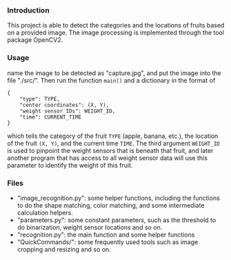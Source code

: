 ### Introduction

This project is able to detect the categories and the locations of fruits based on a provided image. The image processing is implemented through the tool package OpenCV2.


### Usage

name the image to be detected as "capture.jpg", and put the image into the file "./src/". Then run the function `main()` and a dictionary in the format of 

```
{
    "type": TYPE,
    "center coordinates": (X, Y),
    "weight sensor IDs": WEIGHT_ID,
    "time": CURRENT_TIME
}
```
which tells the category of the fruit `TYPE` (apple, banana, etc.), the location of the fruit `(X, Y)`, and the current time `TIME`. The third argument `WEIGHT_ID` is used to pinpoint the weight sensors that is beneath that fruit, and later another program that has access to all weight sensor data will use this parameter to identify the weight of this fruit.


### Files

- "image_recognition.py": some helper functions, including the functions to do the shape matching, color matching, and some intermediate calculation helpers.
- "parameters.py": some constant parameters, such as the threshold to do binarization, weight sensor locations and so on.
- "recognition.py": the main function and some helper functions
- "QuickCommands/": some frequently used tools such as image cropping and resizing and so on.
